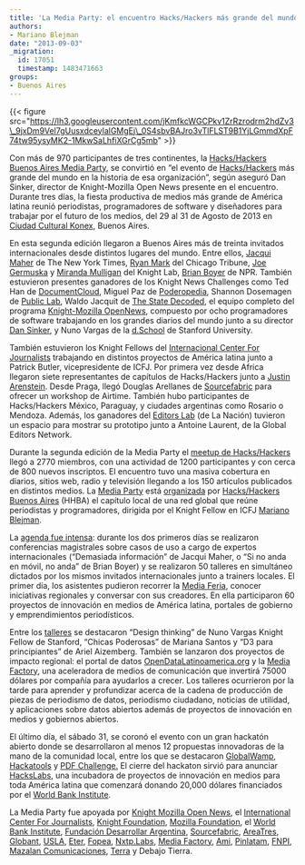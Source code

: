 ```yaml
---
title: 'La Media Party: el encuentro Hacks/Hackers más grande del mundo'
authors:
- Mariano Blejman
date: "2013-09-03"
_migration:
  id: 17051
  timestamp: 1483471663
groups:
- Buenos Aires
---
```


{{< figure src="https://lh3.googleusercontent.com/jKmfkcWGCPkv1ZrRzrodrm2hdZv3\_9jxDm9Vel7gUusxdceylalGMgEj\_0S4sbvBAJro3vTlFLST9B1YjLGmmdXpF74tw95ysyMK2-1MkwSaLhfiXGrCg5mb" >}}

Con más de 970 participantes de tres continentes, la [Hacks/Hackers Buenos Aires Media Party][1], se convirtió en “el evento de [Hacks/Hackers][2] más grande del mundo en la historia de esa organización”, según aseguró Dan Sinker, director de Knight-Mozilla Open News presente en el encuentro. Durante tres días, la fiesta productiva de medios más grande de América latina reunió periodistas, programadores de software y diseñadores para trabajar por el futuro de los medios, del 29 al 31 de Agosto de 2013 en [Ciudad Cultural Konex,][3] Buenos Aires.

En esta segunda edición llegaron a Buenos Aires más de treinta invitados internacionales desde distintos lugares del mundo. Entre ellos, [Jacqui Maher][4] de The New York Times, [Ryan Mark][5] del Chicago Tribune, [Joe Germuska][6] y [Miranda Mulligan][7] del Knight Lab, [Brian Boyer][8] de NPR. También estuvieron presentes ganadores de los Knight News Challenges como Ted Han de [DocumentCloud][9], Miguel Paz de [Poderopedia][10], Shannon Dosemagen de [Public Lab][11], Waldo Jacquit de [The State Decoded][12], el equipo completo del programa [Knight-Mozilla OpenNews][13], compuesto por ocho programadores de software trabajando en los grandes diarios del mundo junto a su director [Dan Sinker][14], y Nuno Vargas de la [d.School][15] de Stanford University.

También estuvieron los Knight Fellows del [Internacional Center For Journalists][16] trabajando en distintos proyectos de América latina junto a Patrick Butler, vicepresidente de ICFJ. Por primera vez desde Africa llegaron siete representantes de capítulos de Hacks/Hackers junto a [Justin Arenstein][17]. Desde Praga, llegó Douglas Arellanes de [Sourcefabric][18] para ofrecer un workshop de Airtime. También hubo participantes de Hacks/Hackers México, Paraguay, y ciudades argentinas como Rosario o Mendoza. Además, los ganadores del [Editors Lab][19] (de La Nación) tuvieron un espacio para mostrar su prototipo junto a Antoine Laurent, de la Global Editors Network.

Durante la segunda edición de la Media Party el [meetup de Hacks/Hackers][20] llegó a 2770 miembros, con una actividad de 1200 participantes y con cerca de 800 nuevos inscriptos. El encuentro tuvo una masiva cobertura en diarios, sitios web, radio y televisión llegando a los 150 artículos publicados en distintos medios. La [Media Party][21] está [organizada][22] por [Hacks/Hackers Buenos Aires][23] (HHBA) el capítulo local de una red global que reúne periodistas y programadores, dirigida por el Knight Fellow en ICFJ [Mariano Blejman][24].

La [agenda fue intensa][25]: durante los dos primeros días se realizaron conferencias magistrales sobre casos de uso a cargo de expertos internacionales (“Demasiada información” de Jacqui Maher, o “Si no anda en móvil, no anda” de Brian Boyer) y se realizaron 50 talleres en simultáneo dictados por los mismos invitados internacionales junto a trainers locales. El primer día, los asistentes pudieron recorrer la [Media Feria][26], conocer iniciativas regionales y conversar con sus creadores. En ella participaron 60 proyectos de innovación en medios de América latina, portales de gobierno y emprendimientos periodísticos.

Entre los [talleres][25] se destacaron “Design thinking” de Nuno Vargas Knight Fellow de Stanford, “Chicas Poderosas” de Mariana Santos y “D3 para principiantes” de Ariel Aizemberg. También se lanzaron dos proyectos de impacto regional: el portal de datos [OpenDataLatinoamerica.org][27] y la [Media Factory][28], una aceleradora de medios de comunicación que invertirá 75000 dólares por compañía para ayudarlos a crecer. Los talleres ocurrieron por la tarde para aprender y profundizar acerca de la cadena de producción de piezas de periodismo de datos, periodismo ciudadano, noticias de utilidad, y aplicaciones sobre datos abiertos además de proyectos de innovación en medios y gobiernos abiertos.

El último día, el sábado 31, se coronó el evento con un gran hackatón abierto donde se desarrollaron al menos 12 propuestas innovadoras de la mano de la comunidad local, entre los que se destacaron [GlobalWamp][29], [Hackatools][30] y [PDF Challenge.][31] El cierre del hackaton sirvió para anunciar [HacksLabs][32], una incubadora de proyectos de innovación en medios para toda América latina que comenzará donando 20,000 dólares financiados por el [World Bank Institute][33].

La Media Party fue apoyada por [Knight Mozilla Open News][13], el [International Center For Journalists][16], [Knight Foundation][34], [Mozilla Foundation][35], el [World Bank Institute][33], [Fundación Desarrollar Argentina][36], [Sourcefabric][18], [AreaTres][37], [Globant][38], [USLA][39], [Eter][40], [Fopea][41], [Nxtp.Labs][42], [Media Factory][28], [Ami][43], [Pinlatam][44], [FNPI][45], [Mazalan Comunicaciones][46], [Terra][47] y Debajo Tierra.

 [1]: http://mediaparty.info/
 [2]: http://hackshackers.com
 [3]: http://www.ciudadculturalkonex.org/
 [4]: http://www.mediaparty.info/es/2/quienviene/131/Jacqui--Maher.htm
 [5]: http://www.mediaparty.info/es/2/quienviene/175/Ryan-Mark.htm
 [6]: http://www.mediaparty.info/es/2/quienviene/132/Joe--Germuska.htm
 [7]: http://www.mediaparty.info/es/2/quienviene/174/Miranda-Mulligan.htm
 [8]: http://www.mediaparty.info/es/2/quienviene/157/Brian-Boyer.htm
 [9]: http://documentcloud.org
 [10]: http://www.poderopedia.org/
 [11]: http://publiclab.org/
 [12]: http://www.statedecoded.com/
 [13]: http://www.mozillaopennews.org/
 [14]: http://dansinker.com/
 [15]: http://dschool.stanford.edu/
 [16]: http://www.icfj.org/
 [17]: http://www.icfj.org/about/profiles/justin-arenstein
 [18]: http://www.sourcefabric.org/
 [19]: http://www.globaleditorsnetwork.org/editors-lab/
 [20]: http://hackshackersba.meetup.com/
 [21]: http://mediaparty.info
 [22]: http://www.mediaparty.info/es/2/organizadores
 [23]: http://meetupba.hackshackers.com/
 [24]: http://www.icfj.org/about/profiles/mariano-blejman
 [25]: http://lanyrd.com/2013/hhba/
 [26]: http://www.mediaparty.info/es/2/mediaferia/
 [27]: http://www.opendatalatinoamerica.org/
 [28]: http://mediafactory.vc
 [29]: http://mediaparty.hackdash.org/p/5222030093c474d26b00019a
 [30]: http://mediaparty.hackdash.org/p/5220e96593c474d26b00016d
 [31]: http://mediaparty.hackdash.org/p/5220dddb93c474d26b00015e
 [32]: http://hackslabs.com
 [33]: http://wbi.worldbank.org/
 [34]: http://www.knightfoundation.org/
 [35]: http://www.mozilla.org/en-US/foundation/
 [36]: http://www.desarrollar.org/
 [37]: http://areatresworkplace.com/
 [38]: http://www.globant.com/
 [39]: http://buenosaireslibre.org/
 [40]: http://eter.com.ar/
 [41]: http://www.fopea.org/
 [42]: http://www.nxtplabs.com/
 [43]: http://africanmediainitiative.org/
 [44]: http://pinlatam.org/
 [45]: http://www.fnpi.org/
 [46]: http://mazcom.mazalan.com.ar/
 [47]: http://www.terra.com/